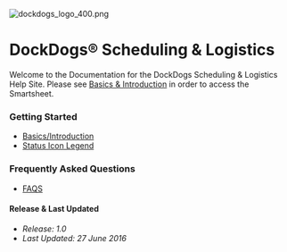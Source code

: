 ![dockdogs_logo_400.png](http://dockdogs.com/wp-content/uploads/2013/01/dockdogs_logo_300-7019fdd1.png)

# DockDogs® Scheduling & Logistics

Welcome to the Documentation for the DockDogs Scheduling & Logistics Help Site. Please see [Basics & Introduction](getting-started/basics-and-introduction/) in order to access the Smartsheet. 

### Getting Started
* [Basics/Introduction](getting-started/basics-and-introduction/)
* [Status Icon Legend](getting-started/status-icon-legend/) 

### Frequently Asked Questions
* [FAQS](getting-started/FAQs)

#### Release & Last Updated 
* _Release: 1.0_
* _Last Updated: 27 June 2016_

